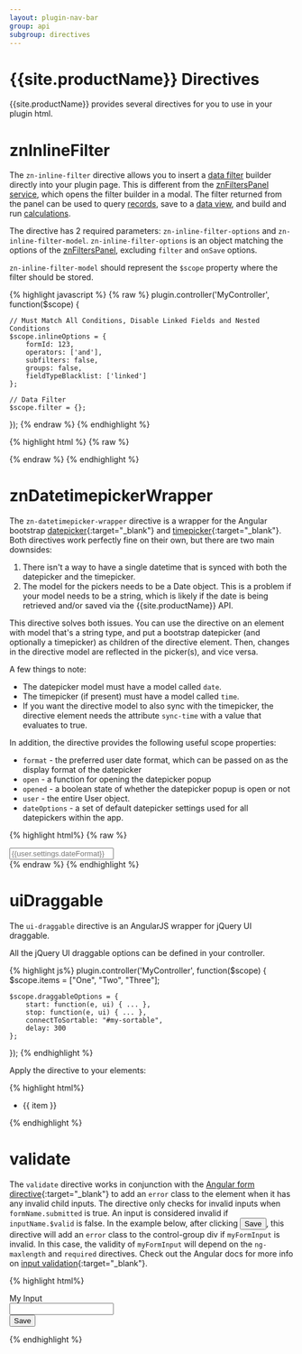```yaml
---
layout: plugin-nav-bar
group: api
subgroup: directives
---
```


# {{site.productName}} Directives

{{site.productName}} provides several directives for you to use in your plugin html.

# znInlineFilter

The `zn-inline-filter` directive allows you to insert a <a href="{{site.baseurl}}/rest-api/conventions/data-filters/">data filter</a> builder directly into your plugin page. This is different from the <a href="{{site.baseurl}}/plugins/api/services/#znfilterspanel">znFiltersPanel service</a>, which opens the filter builder in a modal. The filter returned from the panel can be used to query <a href="{{site.baseurl}}/rest-api/resources/#!/forms-form.id-records">records</a>, save to a <a href="{{site.baseurl}}/rest-api/resources/#!/data_views">data view</a>, and build and run <a href="{{site.baseurl}}/rest-api/resources/#!/calculation_settings">calculations</a>.

The directive has 2 required parameters: `zn-inline-filter-options` and `zn-inline-filter-model`. `zn-inline-filter-options` is an object matching the options of the <a href="{{site.baseurl}}/plugins/api/services/#znfilterspanel">znFiltersPanel</a>, excluding `filter` and `onSave` options.

`zn-inline-filter-model` should represent the `$scope` property where the filter should be stored.

{% highlight javascript %}
{% raw %}
plugin.controller('MyController', function($scope) {

	// Must Match All Conditions, Disable Linked Fields and Nested Conditions
	$scope.inlineOptions = {
		formId: 123,
		operators: ['and'],
		subfilters: false,
		groups: false,
		fieldTypeBlacklist: ['linked']
	};

	// Data Filter
	$scope.filter = {};
});
{% endraw %}
{% endhighlight %}

{% highlight html %}
{% raw %}
<div zn-inline-filter zn-inline-filter-options="inlineOptions" zn-inline-filter-model="filter"></div>
{% endraw %}
{% endhighlight %}

# znDatetimepickerWrapper

The `zn-datetimepicker-wrapper` directive is a wrapper for the Angular bootstrap [datepicker](http://angular-ui.github.io/bootstrap/#/datepicker){:target="_blank"} and [timepicker](http://angular-ui.github.io/bootstrap/#/timepicker){:target="_blank"}.
Both directives work perfectly fine on their own, but there are two main downsides:

1. There isn't a way to have a single datetime that is synced with both the datepicker and the timepicker.
2. The model for the pickers needs to be a Date object. This is a problem if your model needs to be a string, which is likely if the date is being retrieved and/or saved via the {{site.productName}} API.

 This directive solves both issues. You can use the directive on an element with model that's a string type, and put a bootstrap datepicker (and optionally a timepicker) as children of the directive element. Then, changes in the directive model are reflected in the picker(s), and vice versa.

A few things to note:

- The datepicker model must have a model called `date`.
- The timepicker (if present) must have a model called `time`.
- If you want the directive model to also sync with the timepicker, the directive element needs the attribute `sync-time` with a value that evaluates to true.

In addition, the directive provides the following useful scope properties:

- `format` - the preferred user date format, which can be passed on as the display format of the datepicker
- `open` - a function for opening the datepicker popup
- `opened` - a boolean state of whether the datepicker popup is open or not
- `user` - the entire User object.
- `dateOptions` - a set of default datepicker settings used for all datepickers within the app.

{% highlight html%}
{% raw %}
<div ng-model="myDate" zn-datetimepicker-wrapper sync-time="true">
    <input type="text" placeholder="{{user.settings.dateFormat}}" ng-model="date" ng-focus="open($event)" is-open="opened" datepicker-popup="{{format}}" datepicker-options="dateOptions"/>
    <timepicker class="timepicker" ng-model="time" minute-step="1"></timepicker>
</div>
{% endraw %}
{% endhighlight %}

# uiDraggable

The `ui-draggable` directive is an AngularJS wrapper for jQuery UI draggable.

All the jQuery UI draggable options can be defined in your controller.

{% highlight js%}
plugin.controller('MyController', function($scope) {
    $scope.items = ["One", "Two", "Three"];

    $scope.draggableOptions = {
        start: function(e, ui) { ... },
        stop: function(e, ui) { ... },
        connectToSortable: "#my-sortable",
        delay: 300
    };
});
{% endhighlight %}

Apply the directive to your elements:

{% highlight html%}
<ul ng-model="items">
    <li ng-repeat="item in items" ui-draggable="draggableOptions">{{ item }}</li>
</ul>
{% endhighlight %}

# validate

The `validate` directive works in conjunction with the [Angular form directive]({{site.angularDomain}}/{{site.angularVersion}}/docs/api/ng/directive/form){:target="_blank"} to add an `error` class to the element when it has any invalid child inputs. The directive only checks for invalid inputs when `formName.submitted` is true. An input is considered invalid if `inputName.$valid` is false. In the example below, after clicking <input type="button"  class="btn btn-sm btn-primary" value="Save" />, this directive will add an `error` class to the control-group div if `myFormInput` is invalid. In this case, the validity of `myFormInput` will depend on the `ng-maxlength` and `required` directives. Check out the Angular docs for more info on [input validation]({{site.angularDomain}}/{{site.angularVersion}}/docs/api/ng/directive/input){:target="_blank"}.

{% highlight html%}
<form name="myForm">
    <div class="control-group" validate="myFormInput">
        <label class="form-label">My Input</label>
        <div class="controls">
            <input type="text" name="myFormInput" required ng-maxlength="50"/>
        </div>
    </div>
    <input type="button"  class="btn btn-small btn-primary" ng-click="myForm.submitted = true" value="Save" />
</form>
{% endhighlight %}
